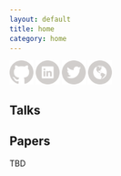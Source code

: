 ```yaml
---
layout: default
title: home
category: home
---
```


<a href="https://github.com/regeciovad"><img src="_assets/icons/icon-github.svg" alt="GitHub" style="width:42px;height:42px;"></a>
<a href="https://www.linkedin.com/in/regeciovad/"><img src="_assets/icons/icon-linkedin.svg" alt="LinkedIn" style="width:42px;height:42px;"></a>
<a href="https://www.twitter.com/in/regeciovad/"><img src="_assets/icons/icon-twitter.svg" alt="Twitter" style="width:42px;height:42px;"></a>
<a href="https://medium.com/@regeciova-dominika"><img src="_assets/icons/icon-website.svg" alt="Website" style="width:42px;height:42px;"></a>

## Talks
## Papers
TBD

